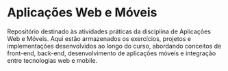 # Aplicações Web e Móveis
Repositório destinado às atividades práticas da disciplina de Aplicações Web e Móveis. Aqui estão armazenados os exercícios, projetos e implementações desenvolvidos ao longo do curso, abordando conceitos de front-end, back-end, desenvolvimento de aplicações móveis e integração entre tecnologias web e mobile.
